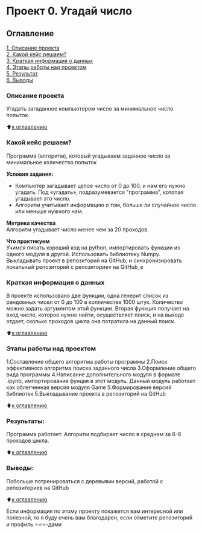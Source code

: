# Проект 0. Угадай число

## Оглавление  
[1. Описание проекта](.README.md#Описание-проекта)  
[2. Какой кейс решаем?](.README.md#Какой-кейс-решаем)  
[3. Краткая информация о данных](.README.md#Краткая-информация-о-данных)  
[4. Этапы работы над проектом](.README.md#Этапы-работы-над-проектом)  
[5. Результат](.README.md#Результат)    
[6. Выводы](.README.md#Выводы) 

### Описание проекта    
Угадать загаданное компьютером число за минимальное число попыток.

:arrow_up:[к оглавлению](_)


### Какой кейс решаем?    
Программа (алгоритм), который угадываем заданное число за минимальное количество попыток

**Условия задания:**  
- Компьютер загадывает целое число от 0 до 100, и нам его нужно угадать. Под «угадать», подразумевается "программа", котопая угадывает это число.
- Алгоритм учитывает информацию о том, больше ли случайное число или меньше нужного нам.

**Метрика качества**     
Алгоритм угадывает число менее чем за 20 проходов.

**Что практикуем**     
Учимся писать хороший код на python, импортировать функции из одного модуля в другой.
Использовать библиотеку Numpy. Выкладывать  проект в репозиторий на GitHub, и синхронизировать локальный репозиторий с репозиториеv на GitHub_e 


### Краткая информация о данных
В проекте использовано две функции, одна генерит список из рандомных чисел от 0 до 100 в колличестве 1000 штук. Количество можно задать аргументом
этой функции. Вторая функция получает на вход число, которое нужно найти, осуществляет поиск, и на выходе отдает, сколько проходов цикла она 
потратила на данный поиск.
  
:arrow_up:[к оглавлению](.README.md#Оглавление)


### Этапы работы над проектом  
1.Составление общего алгоритма работы программы
2.Поиск эффективного алгоритма поиска заданного числа
3.Оформление общего вида программы
4.Написание дополнительного модуля в формате  .ipynb, импортирование фунция в этот модуль. Данный модуль работает как облегченная версия модуля Game
5.Формирование версий библиотек
5.Выкладывание проекта в репозиторий на GitHub


:arrow_up:[к оглавлению](.README.md#Оглавление)


### Результаты:  
Программа работает. Алгоритм подбирает число в среднем за 6-8 проходов цикла.

:arrow_up:[к оглавлению](.README.md#Оглавление)


### Выводы:  
Побольше потренироваться с деревьями версий, работой с репозиториев на GitHub

:arrow_up:[к оглавлению](.README.md#Оглавление)


Если информация по этому проекту покажется вам интересной или полезной, то я буду очень вам благодарен, если отметите репозиторий и профиль ⭐️⭐️⭐️-дами